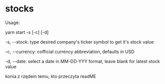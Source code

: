 # stocks
Usage:

yarn start -s [-c] [-d]

-s, --stock:    type desired company\'s ticker symbol to get it\'s stock value

-c, --currency: cofficial currency abbreviation, defaults in USD

-d, --date:     select a date in MM-DD-YYY format, leave blank for latest stock value

konia z rzędem temu, kto przeczyta readME

